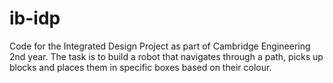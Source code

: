 # ib-idp
Code for the Integrated Design Project as part of Cambridge Engineering 2nd year. The task is to build a robot that navigates through a path, picks up blocks and places them in specific boxes based on their colour.
